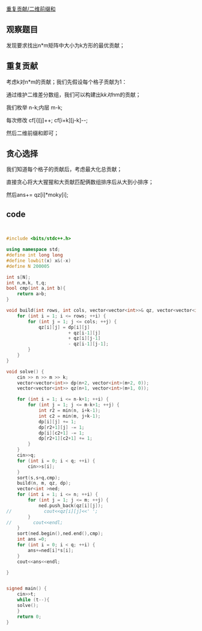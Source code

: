 [重复贡献/二维前缀和](https://codeforces.com/contest/2000/problem/E)

## 观察题目

发现要求找出n*m矩阵中大小为k方形的最优贡献；

## 重复贡献

考虑k对n*m的贡献；我们先假设每个格子贡献为1：

通过维护二维差分数组，我们可以构建出k*k对n*m的贡献；

我们枚举 n-k;内层 m-k;

每次修改 cf[i][j]++; cf[i+k][j-k]--;

然后二维前缀和即可；

## 贪心选择 

我们知道每个格子的贡献后，考虑最大化总贡献；

直接贪心将大大猩猩和大贡献匹配俩数组排序后从大到小排序；

然后ans+= qz[i]*moky[i];

## code

```cpp


#include <bits/stdc++.h>

using namespace std;
#define int long long
#define lowbit(x) x&(-x)
#define N 200005

int s[N];
int n,m,k, t,q;
bool cmp(int a,int b){
    return a>b;
}

void build(int rows, int cols, vector<vector<int>>& qz, vector<vector<int>>& dp) {
    for (int i = 1; i <= rows; ++i) {
        for (int j = 1; j <= cols; ++j) {
            qz[i][j] = dp[i][j]
                       + qz[i-1][j]
                       + qz[i][j-1]
                       - qz[i-1][j-1];
        }
    }
}

void solve() {
    cin >> n >> m >> k;
    vector<vector<int>> dp(n+2, vector<int>(m+2, 0));
    vector<vector<int>> qz(n+1, vector<int>(m+1, 0));

    for (int i = 1; i <= n-k+1; ++i) {
        for (int j = 1; j <= m-k+1; ++j) {
            int r2 = min(n, i+k-1);
            int c2 = min(m, j+k-1);
            dp[i][j] += 1;
            dp[r2+1][j] -= 1;
            dp[i][c2+1] -= 1;
            dp[r2+1][c2+1] += 1;
        }
    }
    cin>>q;
    for (int i = 0; i < q; ++i) {
        cin>>s[i];
    }
    sort(s,s+q,cmp);
    build(n, m, qz, dp);
    vector<int >ned;
    for (int i = 1; i <= n; ++i) {
        for (int j = 1; j <= m; ++j) {
            ned.push_back(qz[i][j]);
//            cout<<qz[i][j]<<' ';
        }
//        cout<<endl;
    }
    sort(ned.begin(),ned.end(),cmp);
    int ans =0;
    for (int i = 0; i < q; ++i) {
        ans+=ned[i]*s[i];
    }
    cout<<ans<<endl;

}


signed main() {
    cin>>t;
    while (t--){
    solve();
    }
    return 0;
}
```